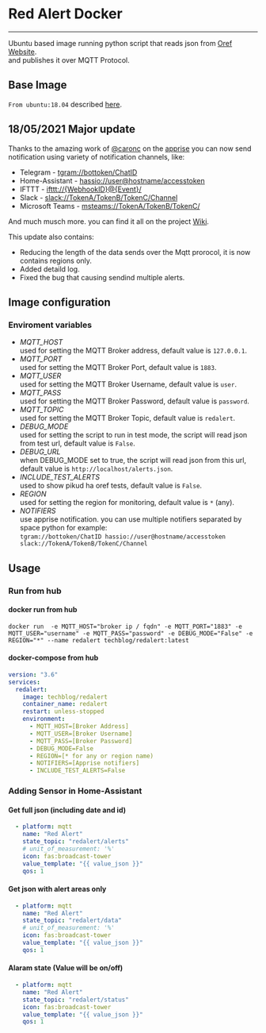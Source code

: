# Red Alert Docker
__________________________________________

Ubuntu based image running python script that reads json from [Oref Website](https://www.oref.org.il/). <br/>
and publishes it over MQTT Protocol.

## Base Image
`From ubuntu:18.04` described [here](https://hub.docker.com/_/ubuntu).


## 18/05/2021 Major update
Thanks to the amazing work of [@caronc](https://github.com/caronc) on the [apprise](https://github.com/caronc/apprise) 
you can now send notification using variety of notification channels, like:
* Telegram - [tgram://bottoken/ChatID](https://github.com/caronc/apprise/wiki/Notify_telegram)
* Home-Assistant - [hassio://user@hostname/accesstoken](https://github.com/caronc/apprise/wiki/Notify_homeassistant)
* IFTTT - [ifttt://{WebhookID}@{Event}/](https://github.com/caronc/apprise/wiki/Notify_ifttt)
* Slack - [slack://TokenA/TokenB/TokenC/Channel](https://github.com/caronc/apprise/wiki/Notify_slack)
* Microsoft Teams - [msteams://TokenA/TokenB/TokenC/](https://github.com/caronc/apprise/wiki/Notify_msteams)

And much musch more. you can find it all on the project [Wiki](https://github.com/caronc/apprise/wiki).

This update also contains:
* Reducing the length of the data sends over the Mqtt prorocol, it is now contains regions only.
* Added detaild log.
* Fixed the bug that causing sendind multiple alerts.

## Image configuration
### Enviroment variables
- *MQTT_HOST*</br>
used for setting the MQTT Broker address, default value is `127.0.0.1`.
- *MQTT_PORT*</br>
used for setting the MQTT Broker Port, default value is `1883`.
- *MQTT_USER*</br>
used for setting the MQTT Broker Username, default value is `user`.
- *MQTT_PASS*</br>
used for setting the MQTT Broker Password, default value is `password`.
- *MQTT_TOPIC*</br>
used for setting the MQTT Broker Topic, default value is `redalert`.
- *DEBUG_MODE*</br>
used for setting the script to run in test mode, the script will read json from test url, default value is `False`.
- *DEBUG_URL*</br>
when DEBUG_MODE set to true, the script will read json from this url, default value is `http://localhost/alerts.json`.
- *INCLUDE_TEST_ALERTS*</br>
used to show pikud ha oref tests, default value is `False`.
- *REGION*</br>
used for setting the region for monitoring, default value is `*` (any).
- *NOTIFIERS*</br>
use apprise notification. you can use multiple notifiers separated by space python for example: </br>
```tgram://bottoken/ChatID hassio://user@hostname/accesstoken slack://TokenA/TokenB/TokenC/Channel```


## Usage
### Run from hub
#### docker run from hub
```text
docker run  -e MQTT_HOST="broker ip / fqdn" -e MQTT_PORT="1883" -e MQTT_USER="username" -e MQTT_PASS="password" -e DEBUG_MODE="False" -e REGION="*" --name redalert techblog/redalert:latest
```

#### docker-compose from hub
```yaml
version: "3.6"
services:
  redalert:
    image: techblog/redalert
    container_name: redalert
    restart: unless-stopped
    environment:
      - MQTT_HOST=[Broker Address]
      - MQTT_USER=[Broker Username]
      - MQTT_PASS=[Broker Password]
      - DEBUG_MODE=False
      - REGION=[* for any or region name)
      - NOTIFIERS=[Apprise notifiers]
      - INCLUDE_TEST_ALERTS=False
```
### Adding Sensor in Home-Assistant
#### Get full json (including date and id)
```yaml
  - platform: mqtt
    name: "Red Alert"
    state_topic: "redalert/alerts"
    # unit_of_measurement: '%'
    icon: fas:broadcast-tower
    value_template: "{{ value_json }}"
    qos: 1
```

#### Get json with alert areas only
```yaml
  - platform: mqtt
    name: "Red Alert"
    state_topic: "redalert/data"
    # unit_of_measurement: '%'
    icon: fas:broadcast-tower
    value_template: "{{ value_json }}"
    qos: 1
```

#### Alaram state (Value will be on/off)
```yaml
  - platform: mqtt
    name: "Red Alert"
    state_topic: "redalert/status"
    icon: fas:broadcast-tower
    value_template: "{{ value_json }}"
    qos: 1
```

